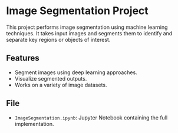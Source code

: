 # Image Segmentation Project

This project performs image segmentation using machine learning techniques. It takes input images and segments them to identify and separate key regions or objects of interest. 

## Features
- Segment images using deep learning approaches.
- Visualize segmented outputs.
- Works on a variety of image datasets.

## File
- `ImageSegmentation.ipynb`: Jupyter Notebook containing the full implementation.


